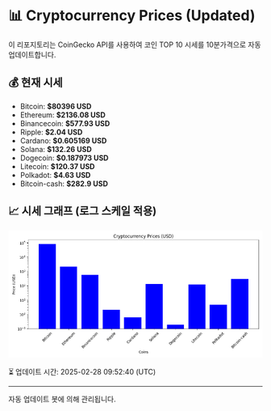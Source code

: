 
# 📊 Cryptocurrency Prices (Updated)

이 리포지토리는 CoinGecko API를 사용하여 코인 TOP 10 시세를 10분가격으로 자동 업데이트합니다.

## 💰 현재 시세
- Bitcoin: **$80396 USD**
- Ethereum: **$2136.08 USD**
- Binancecoin: **$577.93 USD**
- Ripple: **$2.04 USD**
- Cardano: **$0.605169 USD**
- Solana: **$132.26 USD**
- Dogecoin: **$0.187973 USD**
- Litecoin: **$120.37 USD**
- Polkadot: **$4.63 USD**
- Bitcoin-cash: **$282.9 USD**

## 📈 시세 그래프 (로그 스케일 적용)
![Crypto Prices](crypto_prices.png)

⏳ 업데이트 시간: 2025-02-28 09:52:40 (UTC)

---
자동 업데이트 봇에 의해 관리됩니다.
